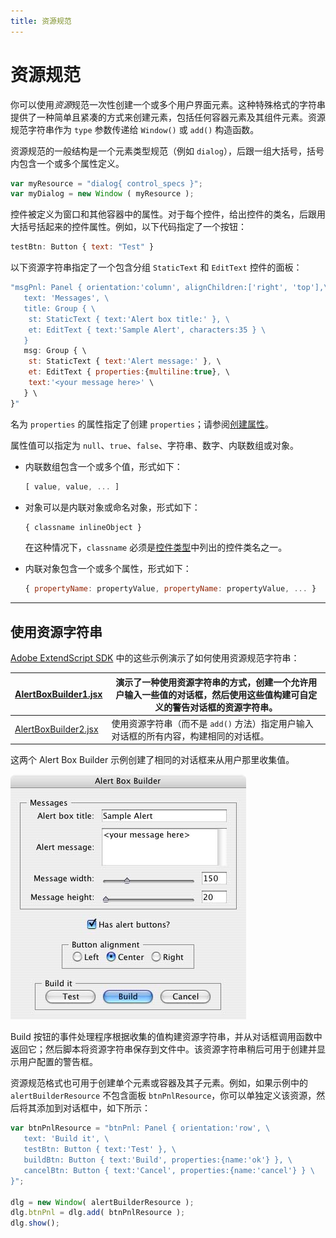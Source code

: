 ```yaml
---
title: 资源规范
---
```

# 资源规范

你可以使用*资源*规范一次性创建一个或多个用户界面元素。这种特殊格式的字符串提供了一种简单且紧凑的方式来创建元素，包括任何容器元素及其组件元素。资源规范字符串作为 `type` 参数传递给 `Window()` 或 `add()` 构造函数。

资源规范的一般结构是一个元素类型规范（例如 `dialog`），后跟一组大括号，括号内包含一个或多个属性定义。

```javascript
var myResource = "dialog{ control_specs }";
var myDialog = new Window ( myResource );
```

控件被定义为窗口和其他容器中的属性。对于每个控件，给出控件的类名，后跟用大括号括起来的控件属性。例如，以下代码指定了一个按钮：

```javascript
testBtn: Button { text: "Test" }
```

以下资源字符串指定了一个包含分组 `StaticText` 和 `EditText` 控件的面板：

```javascript
"msgPnl: Panel { orientation:'column', alignChildren:['right', 'top'],\
   text: 'Messages', \
   title: Group { \
    st: StaticText { text:'Alert box title:' }, \
    et: EditText { text:'Sample Alert', characters:35 } \
   }
   msg: Group { \
    st: StaticText { text:'Alert message:' }, \
    et: EditText { properties:{multiline:true}, \
    text:'<your message here>' \
   } \
}"
```

名为 `properties` 的属性指定了创建 `properties`；请参阅[创建属性](../scriptui-programming-model#creation-properties)。

属性值可以指定为 `null`、`true`、`false`、字符串、数字、内联数组或对象。

- 内联数组包含一个或多个值，形式如下：

   ```javascript
   [ value, value, ... ]
   ```

- 对象可以是内联对象或命名对象，形式如下：

   ```javascript
   { classname inlineObject }
   ```

   在这种情况下，`classname` 必须是[控件类型](../types-of-controls)中列出的控件类名之一。
- 内联对象包含一个或多个属性，形式如下：

   ```javascript
   { propertyName: propertyValue, propertyName: propertyValue, ... }
   ```

---

## 使用资源字符串

[Adobe ExtendScript SDK](https://github.com/Adobe-CEP/CEP-Resources/tree/master/ExtendScript-Toolkit) 中的这些示例演示了如何使用资源规范字符串：

| [AlertBoxBuilder1.jsx](https://github.com/Adobe-CEP/CEP-Resources/blob/master/ExtendScript-Toolkit/Samples/javascript/AlertBoxBuilder1.jsx)   | 演示了一种使用资源字符串的方式，创建一个允许用户输入一些值的对话框，然后使用这些值构建可自定义的警告对话框的资源字符串。   |
|-----------------------------------------------------------------------------------------------------------------------------------------------|------------------------------------------------------------------------------------------------------------------------------------------------------------------------------------------------------------|
| [AlertBoxBuilder2.jsx](https://github.com/Adobe-CEP/CEP-Resources/blob/master/ExtendScript-Toolkit/Samples/javascript/AlertBoxBuilder2.jsx)   | 使用资源字符串（而不是 `add()` 方法）指定用户输入对话框的所有内容，构建相同的对话框。        |

这两个 Alert Box Builder 示例创建了相同的对话框来从用户那里收集值。

![资源字符串窗口](./_static/04_user-interface-tools_defining-behavior_resource-strings.jpg)

Build 按钮的事件处理程序根据收集的值构建资源字符串，并从对话框调用函数中返回它；然后脚本将资源字符串保存到文件中。该资源字符串稍后可用于创建并显示用户配置的警告框。

资源规范格式也可用于创建单个元素或容器及其子元素。例如，如果示例中的 `alertBuilderResource` 不包含面板 `btnPnlResource`，你可以单独定义该资源，然后将其添加到对话框中，如下所示：

```javascript
var btnPnlResource = "btnPnl: Panel { orientation:'row', \
   text: 'Build it', \
   testBtn: Button { text:'Test' }, \
   buildBtn: Button { text:'Build', properties:{name:'ok'} }, \
   cancelBtn: Button { text:'Cancel', properties:{name:'cancel'} } \
}";

dlg = new Window( alertBuilderResource );
dlg.btnPnl = dlg.add( btnPnlResource );
dlg.show();
```

